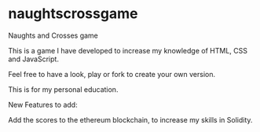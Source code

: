# naughtscrossgame
Naughts and Crosses game

This is a game I have developed to increase my knowledge of HTML, CSS and JavaScript.

Feel free to have a look, play or fork to create your own version.

This is for my personal education.

New Features to add:

Add the scores to the ethereum blockchain, to increase my skills in Solidity.
